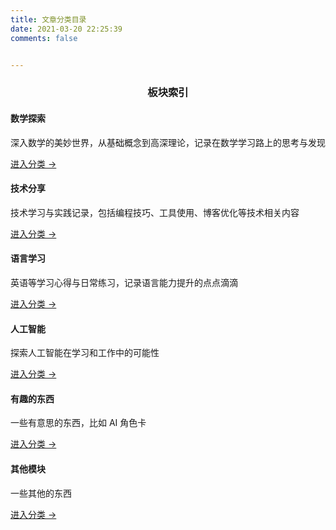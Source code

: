 ```yaml
---
title: 文章分类目录
date: 2021-03-20 22:25:39
comments: false


---
```

<div align="center">
  <h3>板块索引</h3>
</div>

<div class="categories-overview">
  <div class="categories-grid">
    <div class="category-item">
      <div class="category-header">
        <span class="category-icon"><i class="fas fa-calculator"></i></span>
        <h4 class="category-title">数学探索</h4>
      </div>
      <p class="category-desc">深入数学的美妙世界，从基础概念到高深理论，记录在数学学习路上的思考与发现</p>
      <a href="/categories/Math/" class="category-link">进入分类 →</a>
    </div>
    <div class="category-item">
      <div class="category-header">
        <span class="category-icon"><i class="fas fa-laptop-code"></i></span>
        <h4 class="category-title">技术分享</h4>
      </div>
      <p class="category-desc">技术学习与实践记录，包括编程技巧、工具使用、博客优化等技术相关内容</p>
      <a href="/categories/技术记录与分享/" class="category-link">进入分类 →</a>
    </div>
    <div class="category-item">
      <div class="category-header">
        <span class="category-icon"><i class="fas fa-language"></i></span>
        <h4 class="category-title">语言学习</h4>
      </div>
      <p class="category-desc">英语等学习心得与日常练习，记录语言能力提升的点点滴滴</p>
      <a href="/categories/语言学习/" class="category-link">进入分类 →</a>
    </div>
    <div class="category-item">
      <div class="category-header">
        <span class="category-icon"><i class="fas fa-brain"></i></span>
        <h4 class="category-title">人工智能</h4>
      </div>
      <p class="category-desc">探索人工智能在学习和工作中的可能性</p>
      <a href="/categories/AI-LLM/" class="category-link">进入分类 →</a>
    </div>
    <div class="category-item">
      <div class="category-header">
        <span class="category-icon"><i class="fas fa-star"></i></span>
        <h4 class="category-title">有趣的东西</h4>
      </div>
      <p class="category-desc">一些有意思的东西，比如 AI 角色卡</p>
      <a href="/categories/Interesting/" class="category-link">进入分类 →</a>
    </div>
    <div class="category-item">
      <div class="category-header">
        <span class="category-icon"><i class="fas fa-puzzle-piece"></i></span>
        <h4 class="category-title">其他模块</h4>
      </div>
      <p class="category-desc">一些其他的东西</p>
      <a href="/categories/其他/" class="category-link">进入分类 →</a>
    </div>
  </div>
</div>


